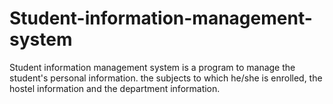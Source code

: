 # Student-information-management-system
Student information management system is a program to manage the student's personal information. the subjects to which he/she is enrolled, the hostel information and the department information.
